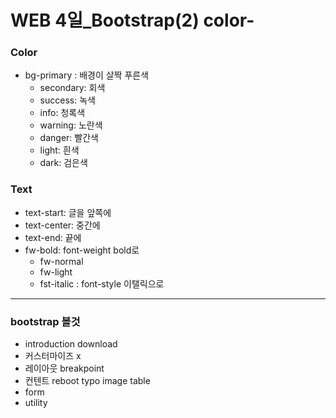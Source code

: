 # WEB 4일_Bootstrap(2) color-

### Color

- bg-primary : 배경이 살짝 푸른색
  - secondary: 회색
  - success: 녹색
  - info: 청록색
  - warning: 노란색
  - danger: 빨간색
  - light: 흰색
  - dark: 검은색

### Text

- text-start: 글을 앞쪽에
- text-center: 중간에
- text-end: 끝에
- fw-bold: font-weight bold로
  - fw-normal
  - fw-light
  - fst-italic : font-style 이탤릭으로



***

### bootstrap 볼것

- introduction download
- 커스터마이즈 x
- 레이아웃 breakpoint
- 컨텐트 reboot typo image table
- form
- utility